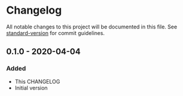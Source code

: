 # Changelog

All notable changes to this project will be documented in this file. See
[standard-version](https://github.com/conventional-changelog/standard-version)
for commit guidelines.


## 0.1.0 - 2020-04-04

### Added

- This CHANGELOG
- Initial version
